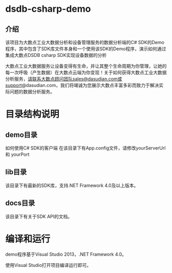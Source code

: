 # dsdb-csharp-demo

## 介绍

该项目为大数点工业大数据分析和设备管理服务的数据分析端的C# SDK的Demo程序，其中包含了SDK库文件本身和一个使用该SDK的Demo程序，演示如何通过集成大数点DSDB csharp SDK实现设备数据的分析

大数点工业大数据服务让设备变得有生命，并让其整个生命周期为你管理，让她的每一次呼吸（产生数据）在大数点云端为你变现！关于如何获得大数点工业大数据分析服务，请联系大数点顾问团队sales@dasudian.com或support@dasudian.com，我们将竭诚为您展示大数点丰富多彩而致力于解决实际问题的数据分析服务。

# 目录结构说明

## demo目录

如何使用C# SDK的客户端
在该目录下有App.config文件，请修改yourServerUrl 和 yourPort 

## lib目录
该目录下有最新的SDK库，支持.NET Framework 4.0及以上版本。

## docs目录

该目录下有关于SDK API的文档。

# 编译和运行

demo程序基于Visual Studio 2013，.NET Framework 4.0。

使用Visual Studio打开项目编译运行即可。
